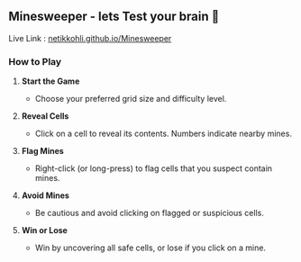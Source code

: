 ## Minesweeper - lets Test your brain 🧠

Live Link : [netikkohli.github.io/Minesweeper](netikkohli.github.io/Minesweeper)

### How to Play

1. **Start the Game**
   - Choose your preferred grid size and difficulty level.

2. **Reveal Cells**
   - Click on a cell to reveal its contents. Numbers indicate nearby mines.

3. **Flag Mines**
   - Right-click (or long-press) to flag cells that you suspect contain mines.

4. **Avoid Mines**
   - Be cautious and avoid clicking on flagged or suspicious cells.

5. **Win or Lose**
   - Win by uncovering all safe cells, or lose if you click on a mine.
